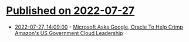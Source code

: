 # [Published on 2022-07-27](index.md)

* [2022-07-27, 14:09:00](https://developers.slashdot.org/story/22/07/27/149258/microsoft-asks-google-oracle-to-help-crimp-amazons-us-government-cloud-leadership?utm_source=rss1.0mainlinkanon&utm_medium=feed) - [Microsoft Asks Google, Oracle To Help Crimp Amazon's US Government Cloud Leadership](https://developers.slashdot.org/story/22/07/27/149258/microsoft-asks-google-oracle-to-help-crimp-amazons-us-government-cloud-leadership?utm_source=rss1.0mainlinkanon&utm_medium=feed)
